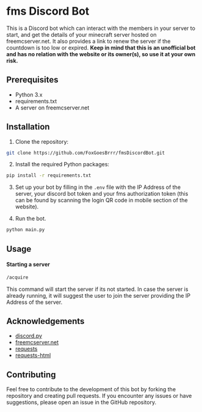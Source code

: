 
# fms Discord Bot

This is a Discord bot which can interact with the members in your server to start, and get the details of your minecraft server hosted on freemcserver.net. It also provides a link to renew the server if the countdown is too low or expired. **Keep in mind that this is an unofficial bot and has no relation with the website or its owner(s), so use it at your own risk.**




## Prerequisites

* Python 3.x
* requirements.txt
* A server on freemcserver.net
## Installation

1. Clone the repository:

```bash
git clone https://github.com/FoxGoesBrrr/fmsDiscordBot.git
```
2. Install the required Python packages:

```bash
pip install -r requirements.txt
```
3. Set up your bot by filling in the `.env` file with the IP Address of the server, your discord bot token and your fms authorization token (this can be found by scanning the login QR code in mobile section of the website).

4. Run the bot.
```bash
python main.py 
```
## Usage

#### Starting  a server ####
```bash
/acquire
```

This command will start the server if its not started. In case the server is already running, it will suggest the user to join the server providing the IP Address of the server.
## Acknowledgements

 - [discord.py](https://discordpy.readthedocs.io/)
 - [freemcserver.net](https://freemcserver.net/)
 - [requests](https://requests.readthedocs.io/en/latest/)
 - [requests-html](https://requests.readthedocs.io/projects/requests-html/en/latest/)

## Contributing

Feel free to contribute to the development of this bot by forking the repository and creating pull requests. If you encounter any issues or have suggestions, please open an issue in the GitHub repository.
